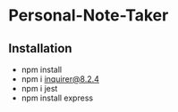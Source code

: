 # Personal-Note-Taker


## Installation
- npm install
- npm i inquirer@8.2.4
- npm i jest
- npm install express